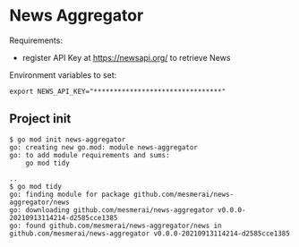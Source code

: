 # News Aggregator

Requirements:
- register API Key at https://newsapi.org/ to retrieve News   


Environment variables to set:
```
export NEWS_API_KEY="********************************"
```


## Project init
```
$ go mod init news-aggregator
go: creating new go.mod: module news-aggregator
go: to add module requirements and sums:
	go mod tidy

..
$ go mod tidy
go: finding module for package github.com/mesmerai/news-aggregator/news
go: downloading github.com/mesmerai/news-aggregator v0.0.0-20210913114214-d2585cce1385
go: found github.com/mesmerai/news-aggregator/news in github.com/mesmerai/news-aggregator v0.0.0-20210913114214-d2585cce1385
```
